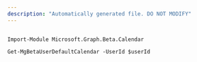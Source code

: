```yaml
---
description: "Automatically generated file. DO NOT MODIFY"
---
```


```powershellv2

Import-Module Microsoft.Graph.Beta.Calendar

Get-MgBetaUserDefaultCalendar -UserId $userId

```